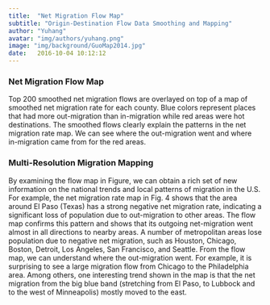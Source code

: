 ```yaml
---
title:  "Net Migration Flow Map"
subtitle: "Origin-Destination Flow Data Smoothing and Mapping"
author: "Yuhang"
avatar: "img/authors/yuhang.png"
image: "img/background/GuoMap2014.jpg"
date:   2016-10-04 10:12:12
---
```


### Net Migration Flow Map
Top 200 smoothed net migration flows are overlayed on top of a map of smoothed net migration rate for each county. Blue colors represent places that had more out-migration than in-migration while red areas were hot destinations. The smoothed flows clearly explain the patterns in the net migration rate map. We can see where the out-migration went and where in-migration came from for the red areas.

### Multi-Resolution Migration Mapping
By examining the flow map in Figure, we can obtain a rich set of new information on the national trends and local patterns of migration in the U.S. For example, the net migration rate map in Fig. 4 shows that the area around El Paso (Texas) has a strong negative net migration rate, indicating a significant loss of population due to out-migration to other areas. The flow map confirms this pattern and shows that its outgoing net-migration went almost in all directions to nearby areas. A number of metropolitan areas lose population due to negative net migration, such as Houston, Chicago, Boston, Detroit, Los Angeles, San Francisco, and Seattle. From the flow map, we can understand where the out-migration went. For example, it is surprising to see a large migration flow from Chicago to the Philadelphia area. Among others, one interesting trend shown in the map is that the net migration from the big blue band (stretching from El Paso, to Lubbock and to the west of Minneapolis) mostly moved to the east.
